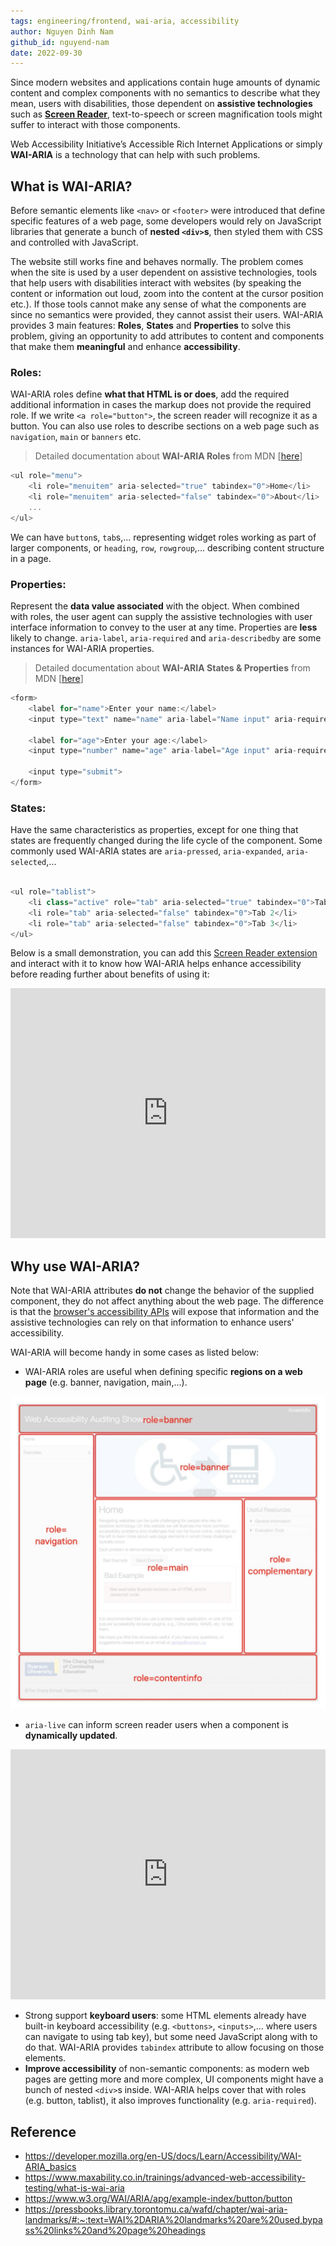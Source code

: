 ```yaml
---
tags: engineering/frontend, wai-aria, accessibility
author: Nguyen Dinh Nam
github_id: nguyend-nam
date: 2022-09-30
---
```


Since modern websites and applications contain huge amounts of dynamic content and complex components with no semantics to describe what they mean, users with disabilities, those dependent on **assistive technologies** such as **[Screen Reader](https://chrome.google.com/webstore/detail/screen-reader/kgejglhpjiefppelpmljglcjbhoiplfn/related?hl=en)**, text-to-speech or screen magnification tools might suffer to interact with those components.

Web Accessibility Initiative’s Accessible Rich Internet Applications or simply **WAI-ARIA** is a technology that can help with such problems.

## What is WAI-ARIA?
Before semantic elements like `<nav>` or `<footer>` were introduced that define specific features of a web page, some developers would rely on JavaScript libraries that generate a bunch of **nested `<div>`s**, then styled them with CSS and controlled with JavaScript.

The website still works fine and behaves normally. The problem comes when the site is used by a user dependent on assistive technologies, tools that help users with disabilities interact with websites (by speaking the content or information out loud, zoom into the content at the cursor position etc.). If those tools cannot make any sense of what the components are since no semantics were provided, they cannot assist their users. WAI-ARIA provides 3 main features: **Roles**, **States** and **Properties** to solve this problem, giving an opportunity to add attributes to content and components that make them **meaningful** and enhance **accessibility**.

### Roles:
WAI-ARIA roles define **what that HTML is or does**, add the required additional information in cases the markup does not provide the required role. If we write `<a role="button">`, the screen reader will recognize it as a button. You can also use roles to describe sections on a web page such as `navigation`, `main` or `banners` etc.

> Detailed documentation about **WAI-ARIA Roles** from MDN [[here](https://developer.mozilla.org/en-US/docs/Web/Accessibility/ARIA/Roles)]

```javascript
<ul role="menu">
	<li role="menuitem" aria-selected="true" tabindex="0">Home</li>
	<li role="menuitem" aria-selected="false" tabindex="0">About</li>
	...
</ul>
```

We can have `button`s, `tab`s,... representing widget roles working as part of larger components, or `heading`, `row`, `rowgroup`,... describing content structure in a page.

### Properties:
Represent the **data value associated** with the object. When combined with roles, the user agent can supply the assistive technologies with user interface information to convey to the user at any time. Properties are **less** likely to change. `aria-label`, `aria-required` and `aria-describedby` are some instances for WAI-ARIA properties.

> Detailed documentation about **WAI-ARIA States & Properties** from MDN [[here](https://developer.mozilla.org/en-US/docs/Web/Accessibility/ARIA/Attributes)]

```javascript
<form>
	<label for="name">Enter your name:</label>
	<input type="text" name="name" aria-label="Name input" aria-required="true" placeholder="Your name">

	<label for="age">Enter your age:</label>
	<input type="number" name="age" aria-label="Age input" aria-required="true" placeholder="Your age">

	<input type="submit">
</form>
```

### States:
Have the same characteristics as properties, except for one thing that states are frequently changed during the life cycle of the component. Some commonly used WAI-ARIA states are `aria-pressed`, `aria-expanded`, `aria-selected`,...

```javascript

<ul role="tablist">
	<li class="active" role="tab" aria-selected="true" tabindex="0">Tab 1</li>
	<li role="tab" aria-selected="false" tabindex="0">Tab 2</li>
	<li role="tab" aria-selected="false" tabindex="0">Tab 3</li>
</ul>
```

Below is a small demonstration, you can add this [Screen Reader extension](https://chrome.google.com/webstore/detail/screen-reader/kgejglhpjiefppelpmljglcjbhoiplfn/related?hl=en) and interact with it to know how WAI-ARIA helps enhance accessibility before reading further about benefits of using it:
<iframe height="400" style="width: 100%;" scrolling="no" title="WAI-ARIA" src="https://codepen.io/nguyend-nam/embed/XWqZPPE?default-tab=result" frameborder="no" allowfullscreen="true"></iframe>

## Why use WAI-ARIA?
Note that WAI-ARIA attributes **do not** change the behavior of the supplied component, they do not affect anything about the web page. The difference is that the [browser's accessibility APIs](https://wiki.mozilla.org/Accessibility/WebAccessibilityAPI) will expose that information and the assistive technologies can rely on that information to enhance users' accessibility.

WAI-ARIA will become handy in some cases as listed below:
- WAI-ARIA roles are useful when defining specific **regions on a web page** (e.g. banner, navigation, main,...).

![image](image-28.png)

- `aria-live` can inform screen reader users when a component is **dynamically updated**.
<iframe height="400" style="width: 100%;" scrolling="no" title="WAI-ARIA" src="https://codepen.io/nguyend-nam/embed/WNJKEvy?default-tab=result" frameborder="no" allowfullscreen="true"></iframe>

- Strong support **keyboard users**: some HTML elements already have built-in keyboard accessibility (e.g. `<buttons>`, `<inputs>`,... where users can navigate to using tab key), but some need JavaScript along with to do that. WAI-ARIA provides `tabindex` attribute to allow focusing on those elements.
- **Improve accessibility** of non-semantic components: as modern web pages are getting more and more complex, UI components might have a bunch of nested `<div>`s inside. WAI-ARIA helps cover that with roles (e.g. button, tablist), it also improves functionality (e.g. `aria-required`).

## Reference
- https://developer.mozilla.org/en-US/docs/Learn/Accessibility/WAI-ARIA_basics
- https://www.maxability.co.in/trainings/advanced-web-accessibility-testing/what-is-wai-aria
- https://www.w3.org/WAI/ARIA/apg/example-index/button/button
- https://pressbooks.library.torontomu.ca/wafd/chapter/wai-aria-landmarks/#:~:text=WAI%2DARIA%20landmarks%20are%20used,bypass%20links%20and%20page%20headings
